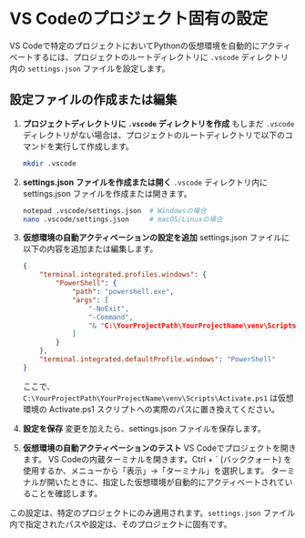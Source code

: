 
# VS Codeのプロジェクト固有の設定

VS Codeで特定のプロジェクトにおいてPythonの仮想環境を自動的にアクティベートするには、プロジェクトのルートディレクトリに `.vscode` ディレクトリ内の `settings.json` ファイルを設定します。

## 設定ファイルの作成または編集

1. **プロジェクトディレクトリに `.vscode` ディレクトリを作成**
   もしまだ `.vscode` ディレクトリがない場合は、プロジェクトのルートディレクトリで以下のコマンドを実行して作成します。
   ```bash
   mkdir .vscode
   ```

2. **settings.json ファイルを作成または開く**
   `.vscode` ディレクトリ内に settings.json ファイルを作成または開きます。
   ```bash
   notepad .vscode/settings.json  # Windowsの場合
   nano .vscode/settings.json     # macOS/Linuxの場合
   ```

3. **仮想環境の自動アクティベーションの設定を追加**
   settings.json ファイルに以下の内容を追加または編集します。
   ```json
   {
       "terminal.integrated.profiles.windows": {
           "PowerShell": {
               "path": "powershell.exe",
               "args": [
                   "-NoExit",
                   "-Command",
                   "& "C:\YourProjectPath\YourProjectName\venv\Scripts\Activate.ps1""
               ]
           }
       },
       "terminal.integrated.defaultProfile.windows": "PowerShell"
   }
   ```
   ここで、`C:\YourProjectPath\YourProjectName\venv\Scripts\Activate.ps1` は仮想環境の Activate.ps1 スクリプトへの実際のパスに置き換えてください。

4. **設定を保存**
   変更を加えたら、settings.json ファイルを保存します。

5. **仮想環境の自動アクティベーションのテスト**
   VS Codeでプロジェクトを開きます。
   VS Codeの内蔵ターミナルを開きます。Ctrl + ` (バッククォート) を使用するか、メニューから「表示」->「ターミナル」を選択します。
   ターミナルが開いたときに、指定した仮想環境が自動的にアクティベートされていることを確認します。

この設定は、特定のプロジェクトにのみ適用されます。`settings.json` ファイル内で指定されたパスや設定は、そのプロジェクトに固有です。
